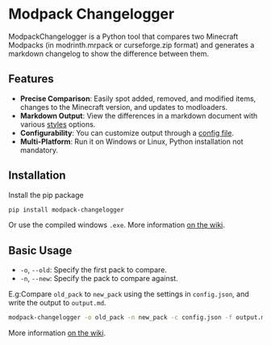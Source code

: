 # Modpack Changelogger
ModpackChangelogger is a Python tool that compares two Minecraft Modpacks (in modrinth.mrpack or curseforge.zip format) and generates a markdown changelog to show the difference between them.


## Features
- **Precise Comparison**: Easily spot added, removed, and modified items, changes to the Minecraft version, and updates to modloaders.
- **Markdown Output**: View the differences in a markdown document with various [styles](https://github.com/TheBossMagnus/modpack-changelogger/wiki/Configuration#format-section) options.
- **Configurability**: You can customize output through a [config file](https://github.com/TheBossMagnus/modpack-changelogger/wiki/Configuration).
- **Multi-Platform**: Run it on Windows or Linux, Python installation not mandatory.

## Installation
Install the pip package
```bash
pip install modpack-changelogger
```
Or use the compiled windows `.exe`.
More information [on the wiki](https://github.com/TheBossMagnus/modpack-changelogger/wiki/Install-and-run).
## Basic Usage
- `-o`, `--old`: Specify the first pack to compare.
- `-n`, `--new`: Specify the pack to compare  against.

E.g:Compare `old_pack` to `new_pack` using the settings in `config.json`, and write the output to `output.md`.
```bash
modpack-changelogger -o old_pack -n new_pack -c config.json -f output.md
```
More information [on the wiki](https://github.com/TheBossMagnus/modpack-changelogger/wiki/Commands).
